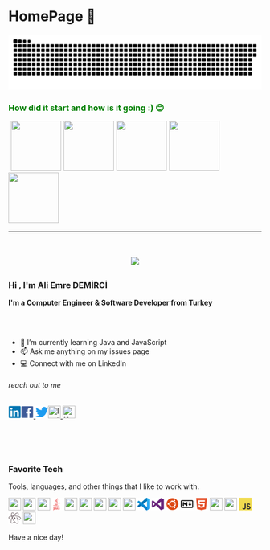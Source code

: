 
# HomePage 🤠


<a href="https://github.com/ali10emre"><img src="contributions.svg"></a>



### <font color=green> How did it start and how is it going  :) :blush:


</font>

<img src="https://media3.giphy.com/media/Dk57URqjqjHjNGHeMV/giphy.gif?cid=790b76114f001d70f2380fe4e11858b4a88db2dedf43867d&rid=giphy.gif&ct=g" width="100" height="100" style=" margin-left:5px;" > <img src="https://media0.giphy.com/media/MdA16VIoXKKxNE8Stk/giphy.gif?cid=790b76117701cc6b0a6a21a3f43067ae6dab643d283c9928&rid=giphy.gif&ct=g" width="100" height="100" style="margin-left:1px;">
<img src="https://media1.giphy.com/media/QNFhOolVeCzPQ2Mx85/giphy.gif?cid=790b7611e654fcb37296455aa4f671f085b92f6f8bab338a&rid=giphy.gif&ct=g" width="100" height="100" style=" margin-left:1px;" >
<img src="https://media3.giphy.com/media/bGgsc5mWoryfgKBx1u/giphy.gif?cid=790b76118037ff5a2a4c24332d5d1934dca0cd71ebd68539&rid=giphy.gif&ct=g" width="100" height="100" style=" margin-left:1px;" >
<img src="https://media3.giphy.com/media/YPQLlzdqx3R7LnvflM/giphy.gif?cid=790b76119c6c67fcd5ea0304e97721b502da9400245c2eac&rid=giphy.gif&ct=g" width="100" height="100">

---

<h1 align="center" dir="auto">
  <a>
    <img src="https://readme-typing-svg.herokuapp.com?center=true&width=500&lines=Hello+there!;Welcome+to+my+github+page.;I+hope+my+projects+can+contribute+to+you.;Good+luck+for+everything!">
  </a>
</h1>

### Hi , I'm Ali Emre DEMİRCİ


**I'm a Computer Engineer & Software Developer from Turkey**


<br>
<br>

* 🌱  I’m currently learning Java  and JavaScript
* 📫  Ask me anything on my issues page
* 💻  Connect with me on LinkedIn

###### reach out to me


<a href="https://www.linkedin.com/in/ali-emre-demirci/"><img src="https://raw.githubusercontent.com/devicons/devicon/1119b9f84c0290e0f0b38982099a2bd027a48bf1/icons/linkedin/linkedin-original.svg" width="25" height="25" title="Linkedin"></a><a href ="https://www.facebook.com/aliemre459"><img src="https://raw.githubusercontent.com/devicons/devicon/1119b9f84c0290e0f0b38982099a2bd027a48bf1/icons/facebook/facebook-original.svg" width="25" height="25" title="Facebook"></a><a href="https://twitter.com/alm1907">
<img src="https://raw.githubusercontent.com/devicons/devicon/1119b9f84c0290e0f0b38982099a2bd027a48bf1/icons/twitter/twitter-original.svg" width="25" height="25" title="Twitter"></a><a href="https://www.instagram.com/ali10emre/"><img src="https://raw.githubusercontent.com/rahuldkjain/github-profile-readme-generator/master/src/images/icons/Social/instagram.svg" width="25" height="25" title="Instagram"></a><a href="https://www.hackerrank.com/alm_459">
<img src="https://upload.wikimedia.org/wikipedia/commons/4/40/HackerRank_Icon-1000px.png" width="25" height="25" title="HackerRank"></a>

<br>
<br>
<br>

### Favorite Tech

Tools, languages, and other things that I like to work with.


<img src="https://raw.githubusercontent.com/jmnote/z-icons/master/svg/c.svg" width="25" height="25"> <img src="https://raw.githubusercontent.com/jmnote/z-icons/master/svg/cpp.svg" width="25" height="25">
<img src="https://raw.githubusercontent.com/jmnote/z-icons/master/svg/python.svg" width="25" height="25"><img src="https://raw.githubusercontent.com/devicons/devicon/1119b9f84c0290e0f0b38982099a2bd027a48bf1/icons/java/java-plain-wordmark.svg" width="25" height="25">
<img src="https://raw.githubusercontent.com/jmnote/z-icons/master/svg/git.svg" width="25" height="25"> <img src="https://img.icons8.com/fluency/2x/maria-db.png" width="25" height="25">
<img src="https://w7.pngwing.com/pngs/610/376/png-transparent-intellij-idea-integrated-development-environment-jetbrains-java-computer-software-others-angle-text-logo-thumbnail.png" width="25" height="25">
<img src="https://w7.pngwing.com/pngs/929/444/png-transparent-pycharm-integrated-development-environment-python-intellij-idea-computer-programming-restart-miscellaneous-angle-text-thumbnail.png" width="25" height="25">
<img src="https://w7.pngwing.com/pngs/95/978/png-transparent-eclipse-foundation-scalable-graphics-jetty-eclipse-purple-blue-violet-thumbnail.png" width="25" height="25">
<img src="https://raw.githubusercontent.com/devicons/devicon/1119b9f84c0290e0f0b38982099a2bd027a48bf1/icons/vscode/vscode-original.svg" width="25" height="25">
<img src="https://raw.githubusercontent.com/devicons/devicon/1119b9f84c0290e0f0b38982099a2bd027a48bf1/icons/visualstudio/visualstudio-plain.svg" width="25" height="25">
<img src="https://raw.githubusercontent.com/devicons/devicon/1119b9f84c0290e0f0b38982099a2bd027a48bf1/icons/ubuntu/ubuntu-plain.svg" width="25" height="25">
<img src="https://raw.githubusercontent.com/devicons/devicon/1119b9f84c0290e0f0b38982099a2bd027a48bf1/icons/markdown/markdown-original.svg" width="25" height="25">
<img src="https://raw.githubusercontent.com/devicons/devicon/1119b9f84c0290e0f0b38982099a2bd027a48bf1/icons/html5/html5-plain.svg" width="25" height="25">
<img src="https://w7.pngwing.com/pngs/66/60/png-transparent-web-development-cascading-style-sheets-css3-computer-icons-css-miscellaneous-blue-angle-thumbnail.png" width="25" height="25">
<img src="https://raw.githubusercontent.com/jmnote/z-icons/master/svg/bootstrap.svg" width="25" height="25">
<img src="https://raw.githubusercontent.com/github/explore/80688e429a7d4ef2fca1e82350fe8e3517d3494d/topics/javascript/javascript.png" width="25" height="25">
<img src="https://raw.githubusercontent.com/devicons/devicon/1119b9f84c0290e0f0b38982099a2bd027a48bf1/icons/atom/atom-original.svg" width="25" height="25">
<img src="https://w7.pngwing.com/pngs/22/61/png-transparent-android-logo-android-application-software-android-logo-computer-wallpaper-grass-mobile-phones-thumbnail.png" width="25" height="25">

Have a nice day!
